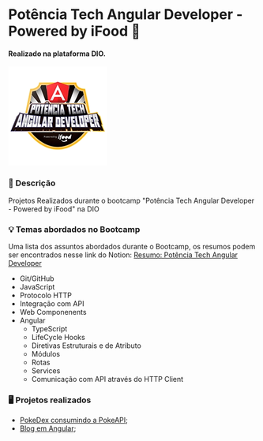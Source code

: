 # Potência Tech Angular Developer - Powered by iFood 🚀
#### Realizado na plataforma DIO.

![Logo Potência Tech Angular Developer - Powered by iFood](/src/logo-potencia-tech.webp)

### 🧭 Descrição
Projetos Realizados durante o bootcamp "Potência Tech Angular Developer - Powered by iFood" na DIO

### 💡 Temas abordados no Bootcamp
Uma lista dos assuntos abordados durante o Bootcamp, os resumos podem ser encontrados nesse link do Notion: 
[Resumo: Potência Tech Angular Developer](https://www.notion.so/Pot-ncia-Tech-Angular-Developer-ed4829ef9f05472bb751c6d01621f04f?pvs=4)
- Git/GitHub
- JavaScript
- Protocolo HTTP
- Integração com API
- Web Componenents
- Angular
    - TypeScript
    - LifeCycle Hooks
    - Diretivas Estruturais e de Atributo
    - Módulos
    - Rotas
    - Services
    - Comunicação com API através do HTTP Client

### 🖥️ Projetos realizados
- [PokeDex consumindo a PokeAPI](https://github.com/GuilhermeRS92/potencia-tech-angular-developer-dio/tree/main/projeto-pokedex);
- [Blog em Angular](https://github.com/GuilhermeRS92/potencia-tech-angular-developer-dio/tree/main/projeto-blog);